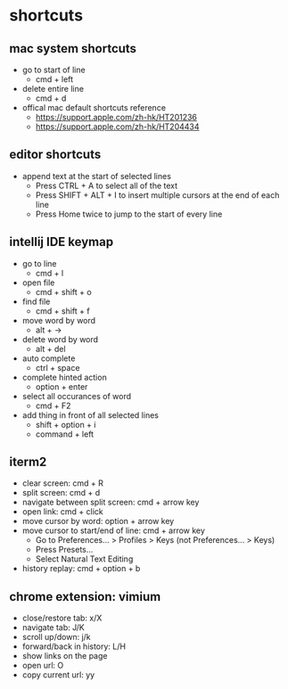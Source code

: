 # shortcuts

## mac system shortcuts
- go to start of line
  - cmd + left
- delete entire line
  - cmd + d
- offical mac default shortcuts reference
	- https://support.apple.com/zh-hk/HT201236
  - https://support.apple.com/zh-hk/HT204434

## editor shortcuts
- append text at the start of selected lines
  - Press CTRL + A to select all of the text
  - Press SHIFT + ALT + I to insert multiple cursors at the end of each line
  - Press Home twice to jump to the start of every line

## intellij IDE keymap
- go to line
  - cmd + l
- open file
  - cmd + shift + o
- find file
  - cmd + shift + f
- move word by word
  - alt + ->
- delete word by word
  - alt + del
- auto complete
  - ctrl + space
- complete hinted action
  - option + enter
- select all occurances of word
  - cmd + F2
- add thing in front of all selected lines
  - shift + option + i
  - command + left

## iterm2
- clear screen: cmd + R
- split screen: cmd + d
- navigate between split screen: cmd + arrow key
- open link: cmd + click
- move cursor by word: option + arrow key
- move cursor to start/end of line: cmd + arrow key
  - Go to Preferences... > Profiles > Keys (not Preferences... > Keys)
  - Press Presets...
  - Select Natural Text Editing
- history replay: cmd + option + b

## chrome extension: vimium
- close/restore tab: x/X
- navigate tab: J/K
- scroll up/down: j/k
- forward/back in history: L/H
- show links on the page
- open url: O
- copy current url: yy